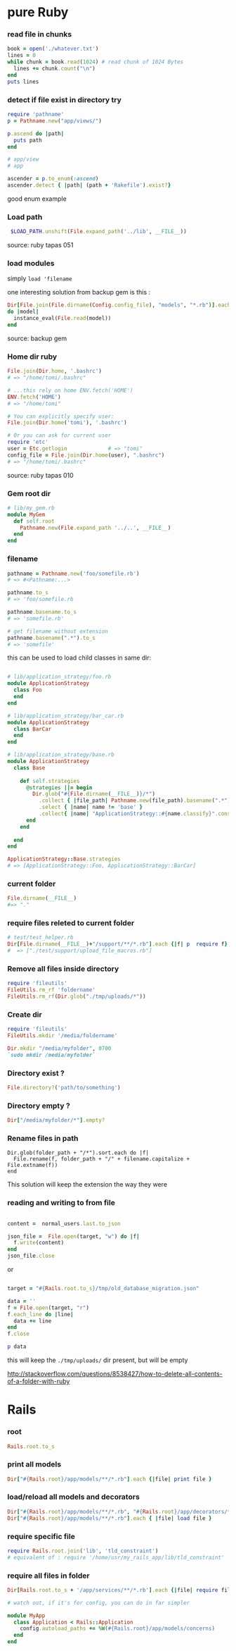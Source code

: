 # pure Ruby

### read file in chunks

```ruby
book = open('./whatever.txt')
lines = 0
while chunk = book.read(1024) # read chunk of 1024 Bytes
  lines += chunk.count("\n")
end
puts lines
```

###  detect if file exist in directory try 

```ruby
require 'pathname'
p = Pathname.new("app/views/")

p.ascend do |path|
  puts path
end

# app/view
# app

ascender = p.to_enum(:ascend)
ascender.detect { |path| (path + 'Rakefile').exist?}

```

good enum example

### Load path

```ruby
 $LOAD_PATH.unshift(File.expand_path('../lib', __FILE__))
```

source: ruby tapas 051


### load modules

simply `load 'filename`

one interesting solution from backup gem is this :

```ruby
Dir[File.join(File.dirname(Config.config_file), "models", "*.rb")].each
do |model|
  instance_eval(File.read(model))
end
```
source: backup gem

### Home dir ruby 

```ruby
File.join(Dir.home, '.bashrc')
# => "/home/tomi/.bashrc"  

# ...this rely on home ENV.fetch('HOME') 
ENV.fetch('HOME')
# => "/home/tomi"

# You can explicitly specify user:
File.join(Dir.home('tomi'), '.bashrc')

# Or you can ask for current user
require 'etc'
user = Etc.getlogin             # => "tomi"
config_file = File.join(Dir.home(user), ".bashrc")
# => "/home/tomi/.bashrc"
```

source: ruby tapas 010

### Gem root dir

```ruby
# lib/my_gem.rb
module MyGem
  def self.root
    Pathname.new(File.expand_path '../..', __FILE__)
  end
end
```

### filename

```ruby
pathname = Pathname.new('foo/somefile.rb') 
# => #<Pathname:...>

pathname.to_s
# => 'foo/somefile.rb

pathname.basename.to_s
# => 'somefile.rb'

# get filename without extension
pathname.basename(".*").to_s
# => 'somefile'
```

this can be used to load child classes in same dir:

```ruby

# lib/application_strategy/foo.rb
module ApplicationStrategy
  class Foo
  end
end

# lib/application_strategy/bar_car.rb
module ApplicationStrategy
  class BarCar
  end
end

# lib/application_strategy/base.rb
module ApplicationStrategy
  class Base
  
    def self.strategies
      @strategies ||= begin
        Dir.glob("#{File.dirname(__FILE__)}/*")
          .collect { |file_path| Pathname.new(file_path).basename(".*").to_s }
          .select { |name| name != 'base' }
          .collect{ |name| "ApplicationStrategy::#{name.classify}".constantize } # classify & constantize are Rails methods
      end
    end 
    
  end
end

ApplicationStrategy::Base.strategies 
# => [ApplicationStrategy::Foo, ApplicationStrategy::BarCar]
```


### current folder

```ruby
File.dirname(__FILE__)
#=> "."
```

### require files releted to current folder

```ruby
# test/test_helper.rb
Dir[File.dirname(__FILE__)+"/support/**/*.rb"].each {|f| p  require f}   
#  => ["./test/support/upload_file_macros.rb"] 
```

### Remove all files inside directory

```ruby
require 'fileutils'
FileUtils.rm_rf 'foldername'
FileUtils.rm_rf(Dir.glob("./tmp/uploads/*"))
```
    
### Create dir 

~~~ruby
require 'fileutils' 
FileUtils.mkdir '/media/foldername'

Dir.mkdir "/media/myfolder", 0700
`sudo mkdir /media/myfolder`
~~~

### Directory exist ?

~~~ruby
File.directory?('path/to/something')
~~~

### Directory empty ?

```ruby
Dir["/media/myfolder/*"].empty?
```
    
### Rename files in path

    Dir.glob(folder_path + "/*").sort.each do |f|
      File.rename(f, folder_path + "/" + filename.capitalize + File.extname(f))
    end
    
This solution will keep the extension the way they were


### reading and writing to from file

~~~ruby

content =  normal_users.last.to_json

json_file =  File.open(target, "w") do |f|
  f.write(content)
end
json_file.close

~~~

or

~~~ruby

target = "#{Rails.root.to_s}/tmp/old_database_migration.json" 

data = ''
f = File.open(target, "r") 
f.each_line do |line|
  data += line
end
f.close

p data
~~~


this will keep the `./tmp/uploads/` dir present, but will be empty

http://stackoverflow.com/questions/8538427/how-to-delete-all-contents-of-a-folder-with-ruby

# Rails

### root

```ruby
Rails.root.to_s
```

### print all models

~~~ruby
Dir["#{Rails.root}/app/models/**/*.rb"].each {|file| print file }
~~~

### load/reload all models and decorators

```ruby
Dir["#{Rails.root}/app/models/**/*.rb", "#{Rails.root}/app/decorators/**/*.rb"].each { |file| load file }
Dir["#{Rails.root}/app/models/**/*.rb"].each { |file| load file }

```


### require specific file

```ruby
require Rails.root.join('lib', 'tld_constraint')
# equivalent of : require '/home/usr/my_rails_app/lib/tld_constraint'
```
     
     
### require all files in folder

```ruby
Dir[Rails.root.to_s + '/app/services/**/*.rb'].each {|file| require file }

# watch out, if it's for config, you can do in far simpler

module MyApp
  class Application < Rails::Application
    config.autoload_paths += %W(#{Rails.root}/app/models/concerns)
  end
end
```
     
